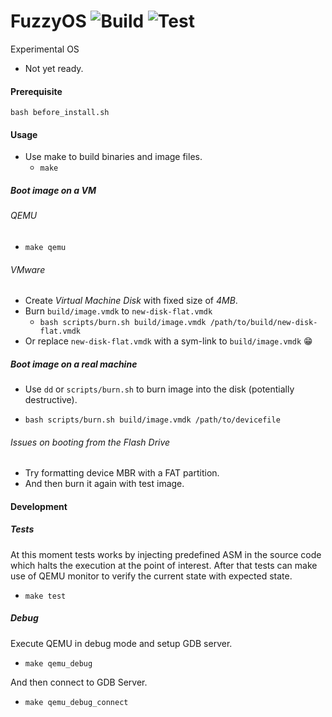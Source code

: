 # FuzzyOS ![Build](https://github.com/scopeInfinity/FuzzyOS/workflows/Build/badge.svg) ![Test](https://github.com/scopeInfinity/FuzzyOS/workflows/Test/badge.svg) 
Experimental OS

- Not yet ready.

#### Prerequisite

```
bash before_install.sh
```

#### Usage
- Use make to build binaries and image files.
  - `make`

##### Boot image on a VM
###### QEMU
  - `make qemu`

###### VMware
  - Create *Virtual Machine Disk* with fixed size of *4MB*.
  - Burn `build/image.vmdk` to `new-disk-flat.vmdk`
    - `bash scripts/burn.sh build/image.vmdk /path/to/build/new-disk-flat.vmdk`
  - Or replace `new-disk-flat.vmdk` with a sym-link to `build/image.vmdk` :grin:

##### Boot image on a real machine
  - Use `dd` or `scripts/burn.sh` to burn image into the disk (potentially destructive).
  - ```
    bash scripts/burn.sh build/image.vmdk /path/to/devicefile
    ```
###### Issues on booting from the Flash Drive
- Try formatting device MBR with a FAT partition.
- And then burn it again with test image.

#### Development

##### Tests

At this moment tests works by injecting predefined ASM in the source code which halts
the execution at the point of interest. After that tests can make use of QEMU monitor
to verify the current state with expected state.

 - `make test`

##### Debug

Execute QEMU in debug mode and setup GDB server.
 - `make qemu_debug`

And then connect to GDB Server.
 - `make qemu_debug_connect`
